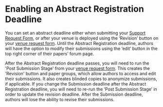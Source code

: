 # Enabling an Abstract Registration Deadline

You can set an abstract deadline either when submitting your [Support Request Form](creating-your-venue-instance-submitting-a-venue-request-form.md), or after your venue is deployed using the ‘Revision’ button on your [venue request form](navigating-your-venue-pages.md#venue-request-form). Until the Abstract Registration deadline, authors will have the option to modify their submissions using the ‘edit’ button in the top right corner of their papers’ forum page.

After the Abstract Registration deadline passes, you will need to run the 'Post Submission Stage' from your [venue request form](navigating-your-venue-pages.md#venue-request-form). This creates the 'Revision' button and paper groups, which allow authors to access and edit their submissions. It also creates blinded copies to anonymize submissions, if applicable. If you change the Submission deadline after the Abstract Registration deadline, you will need to re-run the ‘Post Submission Stage’ in order to update the revision deadline. After the Submission deadline, authors will lose the ability to revise their submissions.&#x20;
